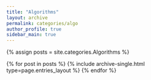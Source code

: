 ```yaml
---
title: "Algorithms"
layout: archive
permalink: categories/algo
author_profile: true
sidebar_main: true
---
```


{% assign posts = site.categories.Algorithms %}

{% for post in posts %} {% include archive-single.html type=page.entries_layout %} {% endfor %}
